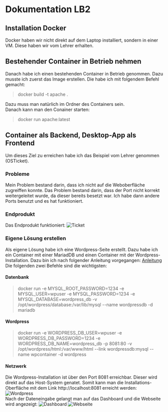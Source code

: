 # Dokumentation LB2
## Installation Docker
Docker haben wir nicht direkt auf dem Laptop installiert, sondern in einer VM. Diese haben wir vom Lehrer erhalten.
## Bestehender Container in Betrieb nehmen
Danach habe ich einen bestehenden Container in Betrieb genommen. Dazu musste ich zuerst das Image erstellen. Die habe ich mit folgendem Befehl gemacht: </br>
> docker build -t apache . </br>
>
Dazu muss man natürlich im Ordner des Containers sein. </br>
Danach kann man den Conainer starten: </br>
>docker run apache:latest
>
## Container als Backend, Desktop-App als Frontend
Um dieses Ziel zu erreichen habe ich das Beispiel vom Lehrer genommen (OSTicket). </br>
### Probleme
Mein Problem bestand darin, dass ich nicht auf die Weboberfläche zugreiffen konnte. Das Problem bestand darin, dass der Port nicht korrekt weitergeleitet wurde, da dieser bereits besetzt war. Ich habe dann andere Ports benutzt und es hat funktioniert.
### Endprodukt
Das Endprodukt funktioniert:
![Ticket](https://www.retonauer.ch/M300/Ticket.jpg)
### Eigene Lösung erstellen
Als eigene Lösung habe ich eine Wordpress-Seite erstellt. Dazu habe ich ein Container mit einer MariadDB und einen Container mit der Wordpress-Installation. Dazu bin ich nach folgender Anleitung vorgegangen: [Anleitung](https://www.techrepublic.com/article/how-to-install-wordpress-with-docker/) </br>
Die folgenden zwei Befehle sind die wichtigsten: </br>
#### Datenbank
>docker run -e MYSQL_ROOT_PASSWORD=1234 -e MYSQL_USER=wpuser -e MYSQL_PASSWORD=1234 -e MYSQL_DATABASE=wordpress_db -v /opt/wordpress/database:/var/lib/mysql --name wordpressdb -d mariadb
> </br>
#### Wordpress
>docker run -e WORDPRESS_DB_USER=wpuser -e WORDPRESS_DB_PASSWORD=1234 -e WORDPRESS_DB_NAME=wordpress_db -p 8081:80 -v /opt/wordpress/html:/var/www/html --link wordpressdb:mysql --name wpcontainer -d wordpress
> </br>
#### Netzwerk
Die Wordpress-Installation ist über den Port 8081 erreichbar. Dieser wird direkt auf das Host-System genatet. Somit kann man die Installations-Oberfläche mit dem Link http://localhost:8081 erreicht werden:
![Wordpress](https://www.retonauer.ch/M300/wordpress.JPG) </br>
Nach der Dateneingabe gelangt man auf das Dashboard und die Webseite wird angezeigt:
![Dashboard](https://www.retonauer.ch/M300/dashboard.JPG)
![Webseite](https://www.retonauer.ch/M300/Webseite.jpg)
